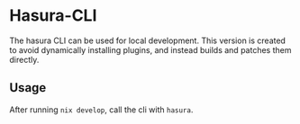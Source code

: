# Hasura-CLI

The hasura CLI can be used for local development. This version is created to avoid dynamically installing plugins, and instead builds and patches them directly.

## Usage

After running `nix develop`, call the cli with `hasura`.
